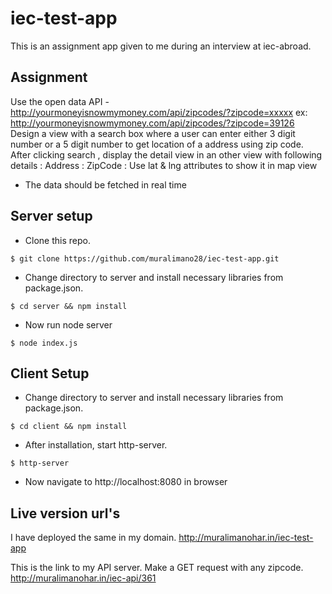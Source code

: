 # iec-test-app
This is an assignment app given to me during an interview at iec-abroad.

## Assignment
Use the open data API - http://yourmoneyisnowmymoney.com/api/zipcodes/?zipcode=xxxxx
ex: http://yourmoneyisnowmymoney.com/api/zipcodes/?zipcode=39126
Design a view with a search box where a user can enter either 3 digit number or a 5 digit number
to get location of a address using zip code.
After clicking search , display the detail view in an other view with following details :
Address :
ZipCode :
Use lat & lng attributes to show it in map view
* The data should be fetched in real time

## Server setup
  - Clone this repo.
  
  ```$ git clone https://github.com/muralimano28/iec-test-app.git```
  
  - Change directory to server and install necessary libraries from package.json.
  
  ```$ cd server && npm install```
  
  - Now run node server
  
  ```$ node index.js```
  
## Client Setup
  
  - Change directory to server and install necessary libraries from package.json.
  
  ```$ cd client && npm install```
  
  - After installation, start http-server.
  
  ```$ http-server```
  
  - Now navigate to http://localhost:8080 in browser
  
## Live version url's
I have deployed the same in my domain.
http://muralimanohar.in/iec-test-app

This is the link to my API server. Make a GET request with any zipcode.
http://muralimanohar.in/iec-api/361
